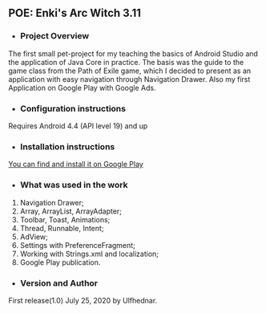 ## POE: Enki's Arc Witch 3.11
* ### Project Overview
The first small pet-project for my teaching the basics of Android Studio and the application of Java Core in practice. 
The basis was the guide to the game class from the Path of Exile game, which I decided to present as an application with easy navigation through Navigation Drawer.
Also my first Application on Google Play with Google Ads.
* ### Configuration instructions
Requires Android 4.4 (API level 19) and up
* ### Installation instructions
[You can find and install it on Google Play](https://play.google.com/store/apps/details?id=saenko.enki&hl=en "Enki's Arc Witch")
* ### What was used in the work
1. Navigation Drawer;
2. Array, ArrayList, ArrayAdapter;
3. Toolbar, Toast, Animations;
4. Thread, Runnable, Intent;
5. AdView;
6. Settings with PreferenceFragment;
7. Working with Strings.xml and localization;
8. Google Play publication.
* ### Version and Author
First release(1.0) July 25, 2020 by Ulfhednar.

